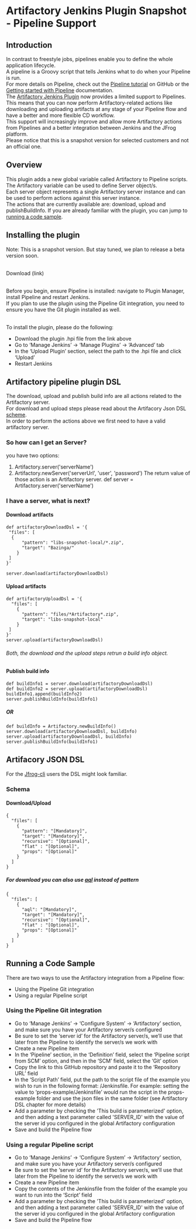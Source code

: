 # Artifactory Jenkins Plugin Snapshot - Pipeline Support

## Introduction
In contrast to freestyle jobs, pipelines enable you to define the whole application lifecycle. <br>
A pipeline is a Groovy script that tells Jenkins what to do when your Pipeline is run.<br>
For more details on Pipeline, check out the [Pipeline tutorial](https://github.com/jenkinsci/pipeline-plugin/blob/master/TUTORIAL.md) on GitHub or the [Getting started with Pipeline](https://jenkins.io/doc/pipeline/) documentation.<br>
The [Artifactory Jenkins Plugin](https://github.com/JFrogDev/jenkins-artifactory-plugin) now provides a limited support to Pipelines. This means that you can now perform Artifactory-related actions like downloading and uploading artifacts at any stage of your Pipeline flow and have a better and more flexible CD workflow.<br>
This support will increasingly improve and allow more Artifactory actions from Pipelines and a better integration between Jenkins and the JFrog platform.<br>
Please notice that this is a snapshot version for selected customers and not an official one.

## Overview
This plugin adds a new global variable called Artifactory to Pipeline scripts.<br>
The Artifactory variable can be used to define Server object/s.<br>
Each server object represents a single Artifactory server instance and can be used to perform actions against this server instance.<br>
The actions that are currently available are: download, upload and publishBuildInfo.
If you are already familiar with the plugin, you can jump to [running a code sample](#running-a-code-sample).

## Installing the plugin
Note: This is a snapshot version. But stay tuned, we plan to release a beta version soon.<br><br> 

Download (link) <br><br>

Before you begin, ensure Pipeline is installed: navigate to Plugin Manager, install Pipeline and restart Jenkins.<br>
If you plan to use the plugin using the Pipeline Git integration, you need to ensure you have the Git plugin installed as well.<br><br>

To install the plugin, please do the following:
* Download the plugin .hpi file from the link above
* Go to ‘Manage Jenkins’ → ‘Manage Plugins’ → ‘Advanced’ tab
* In the ‘Upload Plugin’ section, select the path to the .hpi file and click ‘Upload’
* Restart Jenkins

## Artifactory pipeline plugin DSL

The download, upload and publish build info are all actions related to the Artifactory server.<br>
For download and upload steps please read about the Artifacory Json DSL [scheme](#schema).<br>
In order to perform the actions above we first need to have a valid artifactory server.

### So how can I get an Server?
you have two options:
  1. Artifactory.server('serverName')
  2. Artifactory.newServer('serverUrl', 'user', 'password')
The return value of those action is an Artifactory server.
def server = Artifactory.server('serverName')

### I have a server, what is next?

#### Download artifacts

```
def artifactoryDownloadDsl = '{
 "files": [
  {
      "pattern": "libs-snapshot-local/*.zip",
      "target": "Bazinga/"
    }
 ]
}'

server.download(artifactoryDownloadDsl)
```

#### Upload artifacts

```
def artifactoryUploadDsl = '{
  "files": [
    {
      "pattern": "files/*Artifactory*.zip",
      "target": "libs-snapshot-local"
    }
 ]
}'
server.upload(artifactoryDownloadDsl)
```

###### Both, the download and the upload steps retrun a build info object.

#### Publish build info

```
def buildInfo1 = server.download(artifactoryDownloadDsl)
def buildInfo2 = server.upload(artifactoryDownloadDsl)
buildInfo1.append(buildInfo2)
server.publishBuildInfo(buildInfo1)
```
##### OR


```
def buildInfo = Artifactory.newBuildInfo()
server.download(artifactoryDownloadDsl, buildInfo)
server.upload(artifactoryDownloadDsl, buildInfo)
server.publishBuildInfo(buildInfo1)
```

## Artifacory JSON DSL
For the [Jfrog-cli](https://www.jfrog.com/confluence/display/RTF/JFrog+CLI) users the DSL might look familiar.

### Schema
#### Download/Upload

```
{
  "files": [
    {
      "pattern": "[Mandatory]",
      "target": "[Mandatory]",
      "recursive": "[Optional]",
      "flat" : "[Optional]",
      "props": "[Optional]"
    }
  ]
}
```

##### For download you can also use [aql](https://www.jfrog.com/confluence/display/RTF/Artifactory+Query+Language) instead of pattern

```
{
  "files": [
    {
      "aql": "[Mandatory]",
      "target": "[Mandatory]",
      "recursive": "[Optional]",
      "flat" : "[Optional]",
      "props": "[Optional]"
    }
  ]
}
```

## Running a Code Sample
There are two ways to use the Artifactory integration from a Pipeline flow:
* Using the Pipeline Git integration
* Using a regular Pipeline script

### Using the Pipeline Git integration
* Go to ‘Manage Jenkins’ → ‘Configure System’ → ‘Artifactory’ section, and make sure you have your Artifactory server/s configured
* Be sure to set the ‘server id’ for the Artifactory server/s, we’ll use that later from the Pipeline to identify the server/s we work with
* Create a new Pipeline item
* In the ‘Pipeline’ section, in the ‘Definition’ field, select the ‘Pipeline script from SCM’ option, and then in the ‘SCM’ field, select the ‘Git’ option
* Copy the link to this GitHub repository and paste it to the ‘Repository URL’ field
* In the ‘Script Path’ field, put the path to the script file of the example you wish to run in the following format: <EXAMPLE-NAME>/Jenkinsfile. For example: setting the value to  ‘props-example/Jenkinsfile’ would run the script in the props-example folder and use the json files in the same folder (see Artifactory DSL chapter for more details)
* Add a parameter by checking the 'This build is parameterized' option, and then adding a text parameter called 'SERVER_ID' with the value of the server id you configured in the global Artifactory configuration  
* Save and build the Pipeline flow

### Using a regular Pipeline script
* Go to ‘Manage Jenkins’ → ‘Configure System’ → ‘Artifactory’ section, and make sure you have your Artifactory server/s configured
* Be sure to set the ‘server id’ for the Artifactory server/s, we’ll use that later from the Pipeline to identify the server/s we work with
* Create a new Pipeline item
* Copy the contents of the Jenkinsfile from the folder of the example you want to run into the ‘Script’ field
* Add a parameter by checking the 'This build is parameterized' option, and then adding a text parameter called 'SERVER_ID' with the value of the server id you configured in the global Artifactory configuration  
* Save and build the Pipeline flow
